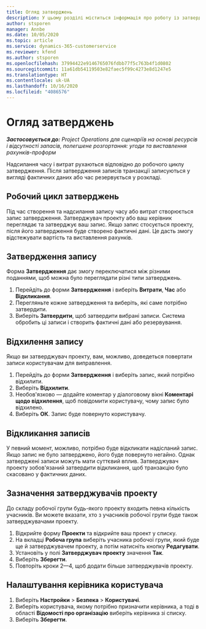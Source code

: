 ```yaml
---
title: Огляд затверджень
description: У цьому розділі міститься інформація про роботу із затвердженнями в Project Operations.
author: stsporen
manager: Annbe
ms.date: 10/05/2020
ms.topic: article
ms.service: dynamics-365-customerservice
ms.reviewer: kfend
ms.author: stsporen
ms.openlocfilehash: 37994422e9146765076fdbb77f5c763b4f1d0802
ms.sourcegitcommit: 11a61db54119503e82faec5f99c4273e8d1247e5
ms.translationtype: HT
ms.contentlocale: uk-UA
ms.lasthandoff: 10/16/2020
ms.locfileid: "4086576"
---
```

# <a name="approvals-overview"></a>Огляд затверджень

_**Застосовується до:** Project Operations для сценаріїв на основі ресурсів і відсутності запасів, полегшене розгортання: угоди та виставлення рахунків-проформ_

Надсилання часу і витрат рухаються відповідно до робочого циклу затвердження. Після затвердження записів транзакції записуються у вигляді фактичних даних або час резервується у розкладі.

## <a name="approvals-workflow"></a>Робочий цикл затверджень
Під час створення та надсилання запису часу або витрат створюється запис затвердження. Затверджувач проекту або ваш керівник переглядає та затверджує ваш запис. Якщо запис стосується проекту, після його затвердження буде створено фактичні дані. Це дасть змогу відстежувати вартість та виставлення рахунків. 

## <a name="approve-an-entry"></a>Затвердження запису
Форма **Затвердження** дає змогу переключатися між різними поданнями, щоб можна було переглядати різні типи затверджень.
  
1. Перейдіть до форми **Затвердження** і виберіть **Витрати**, **Час** або **Відкликання**.
2. Перегляньте кожне затвердження та виберіть, які саме потрібно затвердити.
3. Виберіть **Затвердити**, щоб затвердити вибрані записи.
Система обробить ці записи і створить фактичні дані або резервування.

## <a name="reject-an-entry"></a>Відхилення запису
Якщо ви затверджувач проекту, вам, можливо, доведеться повертати записи користувачам для виправлення.
  
1. Перейдіть до форми **Затвердження** і виберіть запис, який потрібно відхилити. 
2. Виберіть **Відхилити**.
3. Необов'язково — додайте коментар у діалоговому вікні **Коментарі щодо відхилення**, щоб повідомити користувачу, чому запис було відхилено.
4. Виберіть **ОК**. Запис буде повернуто користувачу.
  
## <a name="recall-entries"></a>Відкликання записів
У певний момент, можливо, потрібно буде відкликати надісланий запис. Якщо запис не було затверджено, його буде повернуто негайно. Однак затверджені записи можуть мати суттєвий вплив. Затверджувач проекту зобов'язаний затвердити відкликання, щоб транзакцію було скасовано у фактичних даних.

## <a name="specify-project-approvers"></a>Зазначення затверджувачів проекту
До складу робочої групи будь-якого проекту входить певна кількість учасників. Ви можете вказати, хто з учасників робочої групи буде також затверджувачами проекту.

1. Відкрийте форму **Проекти** та відкрийте ваш проект у списку.
2. На вкладці **Робоча група** виберіть учасника робочої групи, який буде ще й затверджувачем проекту, а потім натисніть кнопку **Редагувати**.
3. Установіть у полі **Затверджувач проекту** значення **Так**.
4. Виберіть **Зберегти**.
5. Повторіть кроки 2—4, щоб додати більше затверджувачів проекту.

## <a name="configure-the-users-manager"></a>Налаштування керівника користувача

1. Виберіть **Настройки** > **Безпека** > **Користувачі**.
2. Виберіть користувача, якому потрібно призначити керівника, а тоді в області **Відомості про організацію** виберіть керівника зі списку. 
3. Виберіть **Зберегти**.


